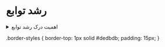 # رشد توابع
<details>
           <summary>  اهمیت درک رشد توابع  </summary>
           <div class="col md-4 border-styles">
           <p style="border-radius:50%">زمان اجرای یک الگوریتم از معیارهای بهر‌وری آن به شمار می‌آید که می‌تواند با استفاده از توابع رشد توصیف شود. با داشتن زمان اجرای الگوریتم‌های مختلف می‌توان آن‌ها را با یکدیگر مقایسه کرد. با توجه به این که افزایش اندازه‌ی ورودی موجب افزایش زمان اجرای الگوریتم می‌شود، به دنبال این هستیم که بدانیم افزایش ورودی چه تأثیری در زمان اجرای الگوریتم دارد.      </p>
           </div>
</details>
         

.border-styles {
    border-top: 1px solid #dedbdb;
    padding: 15px;
}
